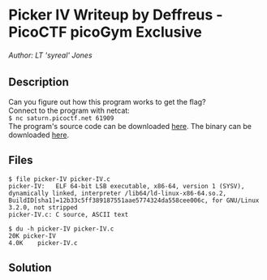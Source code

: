 # Picker IV Writeup by Deffreus - PicoCTF picoGym Exclusive

###### Author: LT 'syreal' Jones

## Description

Can you figure out how this program works to get the flag?<br>
Connect to the program with netcat:<br>
`$ nc saturn.picoctf.net 61909`<br>
The program's source code can be downloaded [here](https://artifacts.picoctf.net/c/527/picker-IV.c). The binary can be downloaded [here](https://artifacts.picoctf.net/c/527/picker-IV).

## Files

```
$ file picker-IV picker-IV.c 
picker-IV:   ELF 64-bit LSB executable, x86-64, version 1 (SYSV), dynamically linked, interpreter /lib64/ld-linux-x86-64.so.2, BuildID[sha1]=12b33c5ff389187551aae5774324da558cee006c, for GNU/Linux 3.2.0, not stripped
picker-IV.c: C source, ASCII text

$ du -h picker-IV picker-IV.c
20K	picker-IV
4.0K	picker-IV.c
```

## Solution



